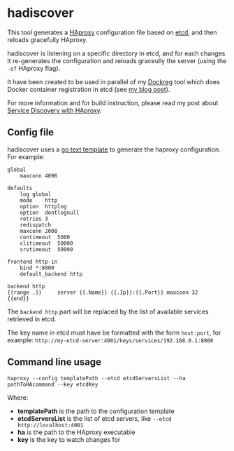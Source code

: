 # hadiscover

This tool generates a [HAproxy](www.haproxy.org) configuration file based on [etcd](https://coreos.com/using-coreos/etcd/), and then reloads gracefully HAproxy.

hadiscover is listening on a specific directory in etcd, and for each changes it  re-generates the configuration and reloads graceully the server (using the `-sf` HAproxy flag).

It have been created to be used in parallel of my [Dockreg](https://github.com/adetante/dockreg) tool which does Docker container registration in etcd (see [my blog post](adetante.github.io/articles/service-discovery-with-docker-2)).

For more information and for build instruction, please read my post about [Service Discovery with HAproxy](http://adetante.github.io/articles/service-discovery-haproxy).

## Config file

hadiscover uses a [go text template](http://golang.org/pkg/text/template) to generate the haproxy configuration. For example:

```
global
    maxconn 4096

defaults
    log global
    mode    http
    option  httplog
    option  dontlognull
    retries 3
    redispatch
    maxconn 2000
    contimeout  5000
    clitimeout  50000
    srvtimeout  50000

frontend http-in
    bind *:8000
    default_backend http

backend http
{{range .}}     server {{.Name}} {{.Ip}}:{{.Port}} maxconn 32
{{end}}
```

The `backend http` part will be replaced by the list of available services retrieved in etcd.

The key name in etcd must have be formatted with the form `host:port`, for example:
`http://my-etcd-server:4001/keys/services/192.168.0.1:8000`


## Command line usage

```
haproxy --config templatePath --etcd etcdServersList --ha pathToHAcommand --key etcdKey
```

Where:

* **templatePath** is the path to the configuration template
* **etcdServersList** is the list of etcd servers, like `--etcd http://localhost:4001`
* **ha** is the path to the HAproxy executable
* **key** is the key to watch changes for
